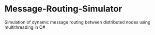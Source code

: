 # Message-Routing-Simulator
Simulation of dynamic message routing between distributed nodes using multithreading in C#
